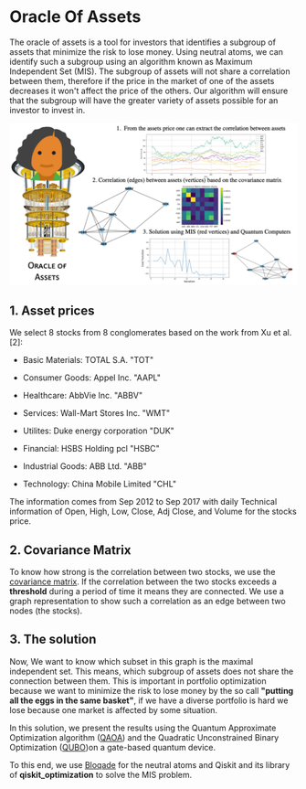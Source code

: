 # Oracle Of Assets
The oracle of assets is a tool for investors that identifies a subgroup of assets that minimize the risk to lose money. Using neutral atoms, we can identify such a subgroup using an algorithm known as Maximum Independent Set (MIS). The subgroup of assets will not share a correlation between them, therefore if the price in the market of one of the assets decreases it won't affect the price of the others. Our algorithm will ensure that the subgroup will have the greater variety of assets possible for an investor to invest in.

<center><img src="./Images/Oracle_2.png" width="1000"></center>


## 1. Asset prices

We select 8 stocks from 8 conglomerates based on the work from Xu et al. [2]:

- Basic Materials: TOTAL S.A. "TOT"

- Consumer Goods: Appel Inc. "AAPL"

- Healthcare: AbbVie Inc. "ABBV"

- Services: Wall-Mart Stores Inc. "WMT"

- Utilites: Duke energy corporation "DUK"

- Financial: HSBS Holding pcl "HSBC"

- Industrial Goods: ABB Ltd. "ABB"

- Technology: China Mobile Limited "CHL"

The information comes from Sep 2012 to Sep 2017 with daily Technical information of Open, High, Low, Close, Adj Close, and Volume for the stocks price.

## 2. Covariance Matrix

To know how strong is the correlation between two stocks, we use the [covariance matrix](https://en.wikipedia.org/wiki/Covariance_matrix). If the correlation between the two stocks exceeds a **threshold** during a period of time it means they are connected. We use a graph representation to show such a correlation as an edge between two nodes (the stocks). 

## 3. The solution

Now, We want to know which subset in this graph is the maximal independent set. This means, which subgroup of assets does not share the connection between them. This is important in portfolio optimization because we want to minimize the risk to lose money by the so call **"putting all the eggs in the same basket"**, if we have a diverse portfolio is hard we lose because one market is affected by some situation.

In this solution, we present the results using the Quantum Approximate Optimization algorithm ([QAOA](https://en.wikipedia.org/wiki/Quantum_optimization_algorithms)) and the Quadratic Unconstrained Binary Optimization ([QUBO](https://en.wikipedia.org/wiki/Quadratic_unconstrained_binary_optimization))on a gate-based quantum device.

To this end, we use [Bloqade](https://queracomputing.github.io/Bloqade.jl/dev/) for the neutral atoms and Qiskit and its library of **qiskit_optimization** to solve the MIS problem.
